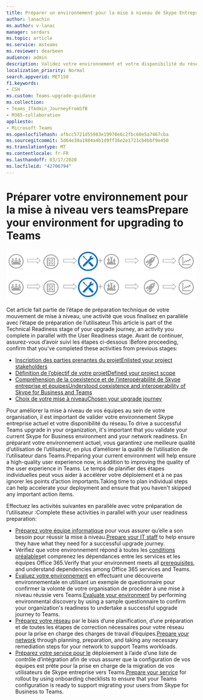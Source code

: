 ```yaml
---
title: Préparer un environnement pour la mise à niveau de Skype Entreprise vers Teams
author: lanachin
ms.author: v-lanac
manager: serdars
ms.topic: article
ms.service: msteams
ms.reviewer: dearbeen
audience: admin
description: Validez votre environnement et votre disponibilité du réseau avant de commencer la mise à niveau de Skype entreprise vers Teams.
localization_priority: Normal
search.appverid: MET150
f1.keywords:
- CSH
ms.custom: Teams-upgrade-guidance
ms.collection:
- Teams_ITAdmin_JourneyFromSfB
- M365-collaboration
appliesto:
- Microsoft Teams
ms.openlocfilehash: afbcc5721d55983e19970e6c2fbc60e5a7467cba
ms.sourcegitcommit: 5d64e30a1984a4b1d9ff36e2e1721cb4bbf9e450
ms.translationtype: MT
ms.contentlocale: fr-FR
ms.lasthandoff: 03/17/2020
ms.locfileid: "42706794"
---
```

# <a name="prepare-your-environment-for-upgrading-to-teams"></a><span data-ttu-id="ab4a0-103">Préparer votre environnement pour la mise à niveau vers teams</span><span class="sxs-lookup"><span data-stu-id="ab4a0-103">Prepare your environment for upgrading to Teams</span></span>

<span data-ttu-id="ab4a0-104">![Diagramme de route de mise à niveau, mettant l’accent sur l’étape de préparation technique](media/upgrade-banner-tech-readiness.png "Étapes du parcours de la mise à niveau, en mettant l’accent sur l’étape de préparation technique")</span><span class="sxs-lookup"><span data-stu-id="ab4a0-104">![Upgrade journey diagram, emphasizing the Technical Readiness stage](media/upgrade-banner-tech-readiness.png "Stages of the upgrade journey, with emphasis on the Technical Readiness stage")</span></span>

<span data-ttu-id="ab4a0-105">Cet article fait partie de l’étape de préparation technique de votre mouvement de mise à niveau, une activité que vous finalisez en parallèle avec l’étape de préparation de l’utilisateur.</span><span class="sxs-lookup"><span data-stu-id="ab4a0-105">This article is part of the Technical Readiness stage of your upgrade journey, an activity you complete in parallel with the User Readiness stage.</span></span> <span data-ttu-id="ab4a0-106">Avant de continuer, assurez-vous d’avoir suivi les étapes ci-dessous :</span><span class="sxs-lookup"><span data-stu-id="ab4a0-106">Before proceeding, confirm that you've completed these activities from previous stages:</span></span>

- [<span data-ttu-id="ab4a0-107">Inscription des parties prenantes du projet</span><span class="sxs-lookup"><span data-stu-id="ab4a0-107">Enlisted your project stakeholders</span></span>](upgrade-enlist-stakeholders.md)
- [<span data-ttu-id="ab4a0-108">Définition de l’objectif de votre projet</span><span class="sxs-lookup"><span data-stu-id="ab4a0-108">Defined your project scope</span></span>](https://aka.ms/SkypetoTeams-Scope)
- [<span data-ttu-id="ab4a0-109">Compréhension de la coexistence et de l’interopérabilité de Skype entreprise et équipes</span><span class="sxs-lookup"><span data-stu-id="ab4a0-109">Understood coexistence and interoperability of Skype for Business and Teams</span></span>](https://aka.ms/SkypeToTeams-Coexist)
- [<span data-ttu-id="ab4a0-110">Choix de votre mise à niveau</span><span class="sxs-lookup"><span data-stu-id="ab4a0-110">Chosen your upgrade journey</span></span>](upgrade-and-coexistence-of-skypeforbusiness-and-teams.md)

<span data-ttu-id="ab4a0-111">Pour améliorer la mise à niveau de vos équipes au sein de votre organisation, il est important de valider votre environnement Skype entreprise actuel et votre disponibilité du réseau.</span><span class="sxs-lookup"><span data-stu-id="ab4a0-111">To drive a successful Teams upgrade in your organization, it's important that you validate your current Skype for Business environment and your network readiness.</span></span> <span data-ttu-id="ab4a0-112">En préparant votre environnement actuel, vous garantirez une meilleure qualité d’utilisation de l’utilisateur, en plus d’améliorer la qualité de l’utilisation de l’utilisateur dans Teams.</span><span class="sxs-lookup"><span data-stu-id="ab4a0-112">Preparing your current environment will help ensure a high-quality user experience now, in addition to improving the quality of the user experience in Teams.</span></span> <span data-ttu-id="ab4a0-113">Le temps de planifier des étapes individuelles peut vous aider à accélérer votre déploiement et à ne pas ignorer les points d’action importants.</span><span class="sxs-lookup"><span data-stu-id="ab4a0-113">Taking time to plan individual steps can help accelerate your deployment and ensure that you haven't skipped any important action items.</span></span>

<span data-ttu-id="ab4a0-114">Effectuez les activités suivantes en parallèle avec votre préparation de l’utilisateur :</span><span class="sxs-lookup"><span data-stu-id="ab4a0-114">Complete these activities in parallel with your user readiness preparation:</span></span>

- <span data-ttu-id="ab4a0-115">[Préparez votre équipe informatique](upgrade-prepare-IT-pros.md) pour vous assurer qu’elle a son besoin pour réussir la mise à niveau.</span><span class="sxs-lookup"><span data-stu-id="ab4a0-115">[Prepare your IT staff](upgrade-prepare-IT-pros.md) to help ensure they have what they need for a successful upgrade journey.</span></span>
- <span data-ttu-id="ab4a0-116">Vérifiez que votre environnement répond à toutes les [conditions préalables](upgrade-plan-journey-prerequisites.md)et comprenez les dépendances entre les services et les équipes Office 365.</span><span class="sxs-lookup"><span data-stu-id="ab4a0-116">Verify that your environment meets all [prerequisites](upgrade-plan-journey-prerequisites.md), and understand dependencies among Office 365 services and Teams.</span></span>
- <span data-ttu-id="ab4a0-117">[Évaluez votre environnement](upgrade-plan-journey-evaluate-environment.md) en effectuant une découverte environnementale en utilisant un exemple de questionnaire pour confirmer la volonté de votre organisation de procéder à une mise à niveau réussie vers Teams.</span><span class="sxs-lookup"><span data-stu-id="ab4a0-117">[Evaluate your environment](upgrade-plan-journey-evaluate-environment.md) by performing environmental discovery by using a sample questionnaire to confirm your organization's readiness to undertake a successful upgrade journey to Teams.</span></span>
- <span data-ttu-id="ab4a0-118">[Préparez votre réseau](prepare-network.md) par le biais d’une planification, d’une préparation et de toutes les étapes de correction nécessaires pour votre réseau pour la prise en charge des charges de travail d’équipes.</span><span class="sxs-lookup"><span data-stu-id="ab4a0-118">[Prepare your network](prepare-network.md) through planning, preparation, and taking any necessary remediation steps for your network to support Teams workloads.</span></span>
- <span data-ttu-id="ab4a0-119">[Préparez votre service pour le](upgrade-prepare-environment-prepare-service.md) déploiement à l’aide d’une liste de contrôle d’intégration afin de vous assurer que la configuration de vos équipes est prête pour la prise en charge de la migration de vos utilisateurs de Skype entreprise vers Teams.</span><span class="sxs-lookup"><span data-stu-id="ab4a0-119">[Prepare your service](upgrade-prepare-environment-prepare-service.md) for rollout by using onboarding checklists to ensure that your Teams configuration is ready to support migrating your users from Skype for Business to Teams.</span></span>
